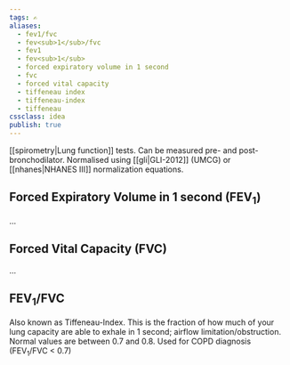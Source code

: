 ```yaml
---
tags: ✍️
aliases: 
  - fev1/fvc
  - fev<sub>1</sub>/fvc
  - fev1
  - fev<sub>1</sub>
  - forced expiratory volume in 1 second
  - fvc
  - forced vital capacity
  - tiffeneau index
  - tiffeneau-index
  - tiffeneau
cssclass: idea
publish: true
---
```


[[spirometry|Lung function]] tests. Can be measured pre- and post-bronchodilator. Normalised using [[gli|GLI-2012]] (UMCG) or [[nhanes|NHANES III]] normalization equations.

## Forced Expiratory Volume in 1 second (FEV<sub>1</sub>)
...

## Forced Vital Capacity (FVC)
...

##  FEV<sub>1</sub>/FVC
Also known as Tiffeneau-Index. This is the fraction of how much of your lung capacity are able to exhale in 1 second; airflow limitation/obstruction.
Normal values are between 0.7 and 0.8. Used for COPD diagnosis (FEV<sub>1</sub>/FVC < 0.7)
